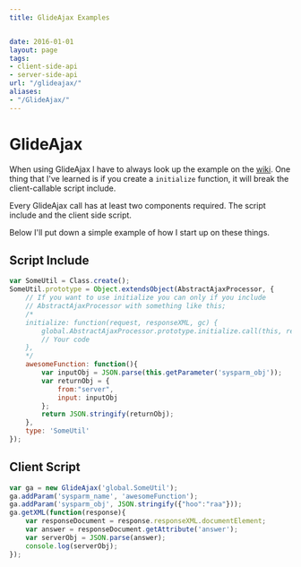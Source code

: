 ```yaml
---
title: GlideAjax Examples


date: 2016-01-01
layout: page
tags:
- client-side-api
- server-side-api
url: "/glideajax/"
aliases:
- "/GlideAjax/"
---
```

# GlideAjax

When using GlideAjax I have to always look up the example on the [wiki](http://wiki.servicenow.com/index.php?title=GlideAjax).  One thing that I've learned is if you create a `initialize` function, it will break the client-callable script include.

Every GlideAjax call has at least two components required.  The script include and the client side script.
<!--more-->

Below I'll put down a simple example of how I start up on these things.

## Script Include

```js
var SomeUtil = Class.create();
SomeUtil.prototype = Object.extendsObject(AbstractAjaxProcessor, {
    // If you want to use initialize you can only if you include
    // AbstractAjaxProcessor with something like this;
    /*
    initialize: function(request, responseXML, gc) {
        global.AbstractAjaxProcessor.prototype.initialize.call(this, request, responseXML, gc);
        // Your code
    },
    */
    awesomeFunction: function(){
        var inputObj = JSON.parse(this.getParameter('sysparm_obj'));
        var returnObj = {
            from:"server",
            input: inputObj
        };
        return JSON.stringify(returnObj);
    },
    type: 'SomeUtil'
});
```

## Client Script

```js
var ga = new GlideAjax('global.SomeUtil');
ga.addParam('sysparm_name', 'awesomeFunction');
ga.addParam('sysparm_obj', JSON.stringify({"hoo":"raa"}));
ga.getXML(function(response){
    var responseDocument = response.responseXML.documentElement;
    var answer = responseDocument.getAttribute('answer');
    var serverObj = JSON.parse(answer);
    console.log(serverObj);
});
```